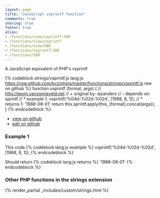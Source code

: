 ```yaml
---
layout: page
title: "JavaScript vsprintf function"
comments: true
sharing: true
footer: true
alias:
- /functions/view/vsprintf:580
- /functions/view/vsprintf
- /functions/view/580
- /functions/vsprintf:580
- /functions/580
---
```

<!-- Generated by Rakefile:build -->
A JavaScript equivalent of PHP's vsprintf

{% codeblock strings/vsprintf.js lang:js https://raw.github.com/kvz/phpjs/master/functions/strings/vsprintf.js raw on github %}
function vsprintf (format, args) {
  // http://kevin.vanzonneveld.net
  // +   original by: ejsanders
  // -    depends on: sprintf
  // *     example 1: vsprintf('%04d-%02d-%02d', [1988, 8, 1]);
  // *     returns 1: '1988-08-01'
  return this.sprintf.apply(this, [format].concat(args));
}
{% endcodeblock %}

 - [view on github](https://github.com/kvz/phpjs/blob/master/functions/strings/vsprintf.js)
 - [edit on github](https://github.com/kvz/phpjs/edit/master/functions/strings/vsprintf.js)

### Example 1
This code
{% codeblock lang:js example %}
vsprintf('%04d-%02d-%02d', [1988, 8, 1]);
{% endcodeblock %}

Should return
{% codeblock lang:js returns %}
'1988-08-01'
{% endcodeblock %}


### Other PHP functions in the strings extension
{% render_partial _includes/custom/strings.html %}
